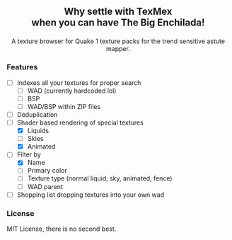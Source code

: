 <h2>
 <p align="center">
  Why settle with TexMex<br/>
  when you can have The Big Enchilada!
 </p>
</h2>
<p align="center">
 A texture browser for Quake 1 texture packs for the trend sensitive astute mapper.
</p>

<h3>Features</h3>

* [ ] Indexes all your textures for proper search
  * [ ] WAD (currently hardcoded lol)
  * [ ] BSP
  * [ ] WAD/BSP within ZIP files
* [ ] Deduplication
* [ ] Shader based rendering of special textures
  * [x] Liquids
  * [ ] Skies
  * [x] Animated
* [ ] Filter by
  * [x] Name
  * [ ] Primary color
  * [ ] Texture type (normal liquid, sky, animated, fence)
  * [ ] WAD parent
* [ ] Shopping list dropping textures into your own wad

<h3>License</h3>
MIT License, there is no second best.
